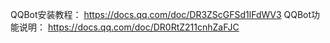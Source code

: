 QQBot安装教程：
https://docs.qq.com/doc/DR3ZScGFSd1lFdWV3
QQBot功能说明：
https://docs.qq.com/doc/DR0RtZ211cnhZaFJC